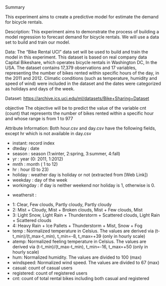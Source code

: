 Summary

This experiment aims to create a predictive model for
estimate the demand for bicycle rentals.

Description:
This experiment aims to demonstrate the process of building a model
regression to forecast demand for bicycle rentals. We will use a
data set to build and train our model.

Data:
The “Bike Rental UCI” data set will be used to build and train the
model in this experiment. This dataset is based on real company data
Capital Bikeshare, which operates bicycle rentals in Washington DC,
In the USA.
The dataset contains 17,379 observations and 17 variables, representing the
number of bikes rented within specific hours of the day, in the
2011 and 2012. Climatic conditions (such as temperature, humidity and speed of
wind) were included in the dataset and the dates were categorized as holidays and
days of the week.

Dataset: https://archive.ics.uci.edu/ml/datasets/Bike+Sharing+Dataset

objective
The objective will be to predict the value of the variable cnt (count) that represents the
number of bikes rented within a specific hour and whose range is
from 1 to 977

Attribute Information:
Both hour.csv and day.csv have the following fields, except hr which is not available in day.csv

- instant: record index
- dteday : date
- season : season (1:winter, 2:spring, 3:summer, 4:fall)
- yr : year (0: 2011, 1:2012)
- mnth : month ( 1 to 12)
- hr : hour (0 to 23)
- holiday : weather day is holiday or not (extracted from [Web Link])
- weekday : day of the week
- workingday : if day is neither weekend nor holiday is 1, otherwise is 0.
+ weathersit :
- 1: Clear, Few clouds, Partly cloudy, Partly cloudy
- 2: Mist + Cloudy, Mist + Broken clouds, Mist + Few clouds, Mist
- 3: Light Snow, Light Rain + Thunderstorm + Scattered clouds, Light Rain + Scattered clouds
- 4: Heavy Rain + Ice Pallets + Thunderstorm + Mist, Snow + Fog
- temp : Normalized temperature in Celsius. The values are derived via (t-t_min)/(t_max-t_min), t_min=-8, t_max=+39 (only in hourly scale)
- atemp: Normalized feeling temperature in Celsius. The values are derived via (t-t_min)/(t_max-t_min), t_min=-16, t_max=+50 (only in hourly scale)
- hum: Normalized humidity. The values are divided to 100 (max)
- windspeed: Normalized wind speed. The values are divided to 67 (max)
- casual: count of casual users
- registered: count of registered users
- cnt: count of total rental bikes including both casual and registered
